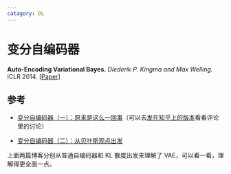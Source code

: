 ```yaml
---
catagory: DL
---
```


# 变分自编码器

**Auto-Encoding Variational Bayes.** *Diederik P. Kingma and Max Welling.* ICLR 2014. [[Paper]](https://arxiv.org/pdf/1312.6114.pdf)


## 参考

- [变分自编码器（一）：原来是这么一回事](https://kexue.fm/archives/5253)（可以去[发在知乎上的版本](https://zhuanlan.zhihu.com/p/34998569)看看评论里的讨论）

- [变分自编码器（二）：从贝叶斯观点出发](https://kexue.fm/archives/5343)

上面两篇博客分别从普通自编码器和 KL 散度出发来理解了 VAE，可以看一看，理解得更全面一点。